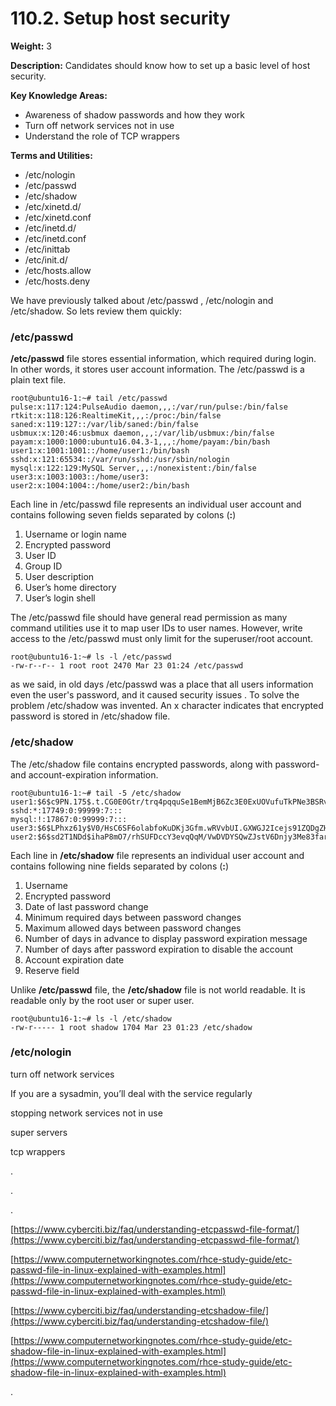 # 110.2. Setup host security

**Weight:** 3

**Description:** Candidates should know how to set up a basic level of host security.

**Key Knowledge Areas:**

* Awareness of shadow passwords and how they work
* Turn off network services not in use
* Understand the role of TCP wrappers

**Terms and Utilities:**

* /etc/nologin
* /etc/passwd
* /etc/shadow
* /etc/xinetd.d/
* /etc/xinetd.conf
* /etc/inetd.d/
* /etc/inetd.conf
* /etc/inittab
* /etc/init.d/
* /etc/hosts.allow
* /etc/hosts.deny

We have previously talked about /etc/passwd , /etc/nologin and /etc/shadow. So lets review them quickly:

### /etc/passwd

 **/etc/passwd** file stores essential information, which required during login. In other words, it stores user account information. The /etc/passwd is a plain text file.

```text
root@ubuntu16-1:~# tail /etc/passwd
pulse:x:117:124:PulseAudio daemon,,,:/var/run/pulse:/bin/false
rtkit:x:118:126:RealtimeKit,,,:/proc:/bin/false
saned:x:119:127::/var/lib/saned:/bin/false
usbmux:x:120:46:usbmux daemon,,,:/var/lib/usbmux:/bin/false
payam:x:1000:1000:ubuntu16.04.3-1,,,:/home/payam:/bin/bash
user1:x:1001:1001::/home/user1:/bin/bash
sshd:x:121:65534::/var/run/sshd:/usr/sbin/nologin
mysql:x:122:129:MySQL Server,,,:/nonexistent:/bin/false
user3:x:1003:1003::/home/user3:
user2:x:1004:1004::/home/user2:/bin/bash
```

 Each line in /etc/passwd file represents an individual user account and contains following seven fields separated by colons \(**:**\)

1. Username or login name
2. Encrypted password
3. User ID
4. Group ID
5. User description
6. User’s home directory
7. User’s login shell

The /etc/passwd file should have general read permission as many command utilities use it to map user IDs to user names. However, write access to the /etc/passwd must only limit for the superuser/root account.

```text
root@ubuntu16-1:~# ls -l /etc/passwd
-rw-r--r-- 1 root root 2470 Mar 23 01:24 /etc/passwd
```

as we said, in old days /etc/passwd  was a place that  all users information even the user's password, and it caused security issues . To solve the problem /etc/shadow was invented.  An x character indicates that encrypted password is stored in /etc/shadow file.

### /etc/shadow

The /etc/shadow file contains encrypted passwords, along with password- and account-expiration information.

```text
root@ubuntu16-1:~# tail -5 /etc/shadow
user1:$6$c9PN.175$.t.CG0E0Gtr/trq4pqquSe1BemMjB6Zc3E0ExUOVufuTkPNe3BSRv3DyUuXFHPiAbEujzuSMCeMsCbpg8cV2j.:17749:0:99999:7:::
sshd:*:17749:0:99999:7:::
mysql:!:17867:0:99999:7:::
user3:$6$LPhxz61y$V0/HsC6SF6olabfoKuDKj3Gfm.wRVvbUI.GXWGJ2Icejs91ZQDgZHIAc153x4VYrJcg.oetNlwq.X7xxJIRDR0:18343:0:99999:7:::
user2:$6$sd2T1NDd$ihaP8mO7/rhSUFDccY3evqQqM/VwDVDYSQwZJstV6Dnjy3Me83faro6pk/Nb1GuvRqy8J66ZBHIGqIpIrzl5a0:18343:0:99999:7:::
```

 Each line in **/etc/shadow** file represents an individual user account and contains following nine fields separated by colons \(**:**\)

1. Username
2. Encrypted password
3. Date of last password change
4. Minimum required days between password changes
5. Maximum allowed days between password changes
6. Number of days in advance to display password expiration message
7. Number of days after password expiration to disable the account
8. Account expiration date
9. Reserve field

 Unlike **/etc/passwd** file, the **/etc/shadow** file is not world readable. It is readable only by the root user or super user. 

```text
root@ubuntu16-1:~# ls -l /etc/shadow
-rw-r----- 1 root shadow 1704 Mar 23 01:23 /etc/shadow
```

### /etc/nologin



turn off network services

If you are a sysadmin, you’ll deal with the service regularly

stopping network services not in use

super servers

tcp wrappers

.

.

.

[https://www.cyberciti.biz/faq/understanding-etcpasswd-file-format/](https://www.cyberciti.biz/faq/understanding-etcpasswd-file-format/)

[https://www.computernetworkingnotes.com/rhce-study-guide/etc-passwd-file-in-linux-explained-with-examples.html](https://www.computernetworkingnotes.com/rhce-study-guide/etc-passwd-file-in-linux-explained-with-examples.html)

[https://www.cyberciti.biz/faq/understanding-etcshadow-file/](https://www.cyberciti.biz/faq/understanding-etcshadow-file/)

[https://www.computernetworkingnotes.com/rhce-study-guide/etc-shadow-file-in-linux-explained-with-examples.html](https://www.computernetworkingnotes.com/rhce-study-guide/etc-shadow-file-in-linux-explained-with-examples.html)

.

